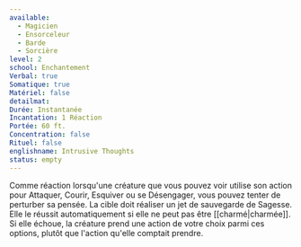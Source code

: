 ```yaml
---
available:
  - Magicien
  - Ensorceleur
  - Barde
  - Sorcière
level: 2
school: Enchantement
Verbal: true
Somatique: true
Matériel: false
detailmat:
Durée: Instantanée
Incantation: 1 Réaction
Portée: 60 ft.
Concentration: false
Rituel: false
englishname: Intrusive Thoughts
status: empty
---
```

Comme réaction lorsqu'une créature que vous pouvez voir utilise son action pour Attaquer, Courir, Esquiver ou se Désengager, vous pouvez tenter de perturber sa pensée. La cible doit réaliser un jet de sauvegarde de Sagesse. Elle le réussit automatiquement si elle ne peut pas être [[charmé|charmée]]. Si elle échoue, la créature prend une action de votre choix parmi ces options, plutôt que l'action qu'elle comptait prendre.
